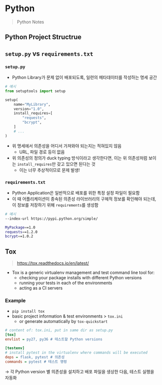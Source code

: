 # Python

> Python Notes



## Python Project Structrue




## `setup.py` vs `requirements.txt`

### `setup.py`
* Python Library가 문제 없이 배포되도록, 일련의 메타데이터를 작성하는 명세 공간
```python
# 예시
from setuptools import setup

setup(
    name="MyLibrary",
    version="1.0",
    install_requires=[
        "requests",
        "bcrypt",
    ]
    # ...
)
```
* 위 명세에서 의존성을 어디서 가져와야 되는지는 적혀있지 않음
  * URL, 파일 경로 등이 없음
* 위 의존성의 정의가 duck typing 방식이라고 생각한다면, 이는 위 의존성처럼 보이는 `install_requires`만 갖고 있으면 된다는 것
  * 이는 너무 추상적이므로 문제 발생!

### `requirements.txt`
* Python Application은 일반적으로 배포를 위한 특정 설정 파일이 필요함
* 이 때 어플리케이션이 종속된 의존성 라이브러리의 구체적 정보를 확인해야 되는데, 이 정보를 저장하기 위해 `requirements`를 생성함
```bash
# 예시
--index-url https://pypi.python.org/simple/

MyPackage==1.0
requests==1.2.0
bcrypt==1.0.2
```


## Tox

> https://tox.readthedocs.io/en/latest/

* Tox is a generic virtualenv management and test command line tool for:
  * checking your package installs with different Python versions
  * running your tests in each of the environments
  * acting as a CI servers

### Example
* `pip install tox`
* basic project information & test environments > `tox.ini`
  * or generate automatically by `tox-quickstart`
```ini
# content of: tox.ini, put in same dir as setup.py
[tox]
envlist = py27, py36 # 테스트할 Python versions

[testenv]
# install pytest in the virtualenv where commands will be executed
deps = flask, pytest # 의존성
commands = pytest # 테스트 명령
```

&rarr; 각 Python version 별 의존성을 설치하고 배포 파일을 생상한 다음, 테스트 실행을 자동화